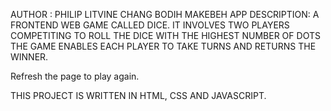 AUTHOR : PHILIP LITVINE CHANG BODIH MAKEBEH
APP  DESCRIPTION: A FRONTEND WEB GAME CALLED DICE.
IT INVOLVES TWO PLAYERS COMPETITING TO ROLL THE DICE WITH THE HIGHEST NUMBER OF DOTS
THE GAME ENABLES EACH PLAYER TO TAKE TURNS AND RETURNS THE WINNER.

Refresh the page to play again.

THIS PROJECT IS WRITTEN IN HTML, CSS AND JAVASCRIPT.

